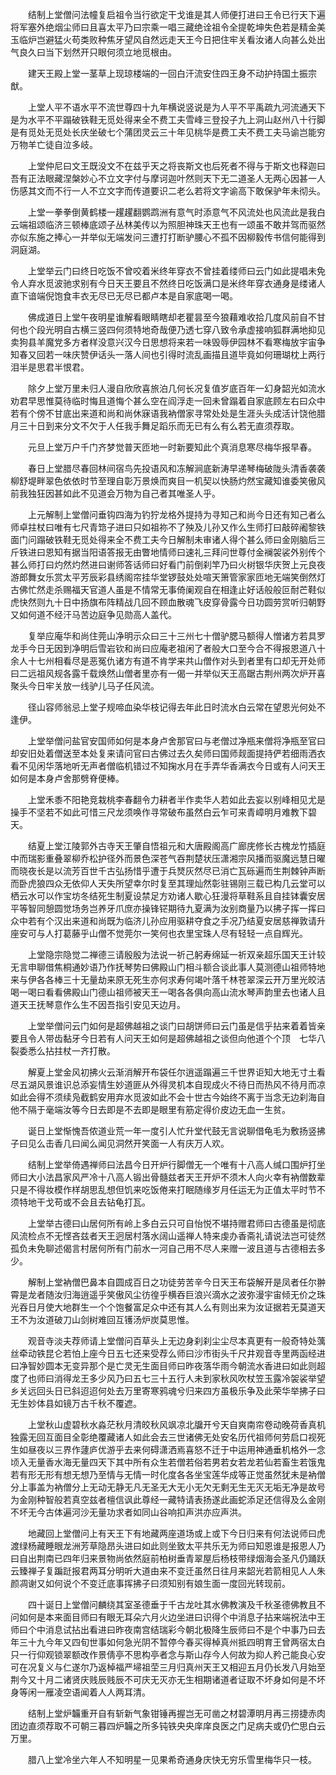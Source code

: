 <!-- { "loadSidebar": true } -->
　　结制上堂僧问法幢复启祖令当行欲定干戈谁是其人师便打进曰王令已行天下遍将军塞外绝烟尘师曰且喜太平乃曰宗乘一唱三藏绝诠祖令全提乾坤失色若是精金美玉临炉岂避猛火苟类败种焦牙望风自然远走天王今日把住牢关看汝诸人向甚么处出气良久曰当下划然开只眼何须立地觅根由。

　　建天王殿上堂一茎草上现琼楼端的一回白汗流安住四王身不动护持国土振宗猷。

　　上堂人平不语水平不流世尊四十九年横说竖说是为人平不平禹疏九河流通天下是为水平不平蹋破铁鞋无觅处得来全不费工夫雪峰三登投子九上洞山赵州八十行脚是有觅处无觅处长庆坐破七个蒲团灵云三十年见桃华是费工夫不费工夫马谕岂能穷万物羊亡徒自泣多岐。

　　上堂仲尼曰文王既没文不在兹乎天之将丧斯文也后死者不得与于斯文也释迦曰吾有正法眼藏涅槃妙心不立文字付与摩诃迦叶然则天下无二道圣人无两心因甚一人伤感其文而不行一人不立文字而传道要识二老么若将文字谕高下敢保驴年未彻头。

　　上堂一拳拳倒黄鹤楼一趯趯翻鹦鹉洲有意气时添意气不风流处也风流此是我白云端祖颂临济三顿棒底颂子丛林美传以为照胆神珠天王也有一颂虽不敢并驾而驱然亦似东施之捧心一并举似无端发问三遭打打断驴腰心不孤不因柳毅传书信何能得到洞庭湖。

　　上堂举云门曰终日吃饭不曾咬着米终年穿衣不曾挂着缕师曰云门如此提唱未免令人弃水觅波驰求别有今日天王要且不然终日吃饭满口是米终年穿衣通身是缕诸人直下谙端倪饱食丰衣无尽已无尽已都卢本是自家底喝一喝。

　　佛成道日上堂午夜明星谁解看眼睛瞎却老瞿昙至今狼藉难收拾几度风前自不甘何也个段光明自古横三竖四何须特地奇哉便乃透七穿八致令承虚接响狐群满地抑见卖狗县羊魔党多方者样没意兴汉今日思想将来若一味毁辱伊园林不看寒梅放宇宙争知春又回若一味庆赞伊话头一落人间也引得时流乱画描且道毕竟如何珊瑚枕上两行泪半是思君半恨君。

　　除夕上堂万里未归人漫自欣欣喜旅泊几何长况复值岁底百年一幻身韶光如流水劝君早思惟莫待临时悔且道悔个甚么空在阎浮走一回未曾蹋着自家底顾左右曰众中若有个傍不甘底出来道和尚和尚休寐语我衲僧家寻常处处是生涯头头成活计饶他腊月三十日到来分文不欠于人任我手舞足蹈乐而无已有么有么若无直须荐取。

　　元旦上堂万户千门齐梦觉普天匝地一时新要知此个真消息寒尽梅华报早春。

　　春日上堂腊尽春回林间宿鸟先投语风和冻解涧底新涛早递琴梅破陇头清香袭袭柳舒堤畔翠色依依时节至理自彰万景焕而爽目一机契以快肠灼然宝藏知谁委笑傲风前我独狂因甚如此不见道会万物为自己者其唯圣人乎。

　　上元解制上堂僧问垂钩四海为钓狞龙格外提持为寻知己和尚今日还有知己者么师卓拄杖曰唯有七尺青筇子进曰只如祖祢不了殃及儿孙又作么生师打曰敲碎阇黎铁面门问蹋破铁鞋无觅处得来全不费工夫今日解制未审诸人得个甚么师曰金刚脑后三斤铁进曰恩知有据当阳语答报无由瞥地情师曰速礼三拜问世尊付金襕袈裟外别传个甚么师打曰灼然灼然进曰谢师答话师曰好看门前倒刹竿乃曰火树银华庆贺上元良夜游郎舞女乐赏太平芳辰彩县绣阁帘挂华堂锣鼓处处喧天箫管家家匝地无端笑倒然灯古佛忙然走杀赐福天官道人虽是不情常无事倚阑观自在相逢止好话般般叵耐芒鞋似虎快然则九十日中扬旗布阵精战几回不顾血散魂飞皮穿骨露今日功圆劳赏听归朝野又如何道不经汗马苦边庭争见勋高人盖代。

　　复举应庵华和尚住莞山净明示众曰三十三州七十僧驴腮马额得人憎诸方若具罗龙手今日无因到净明后雪岩钦和尚曰应庵老祖闲了者般大口至今合不得报恩道八十余人十七州相看尽是恶冤仇诸方有道不肯学来共山僧作对头到者里有口却无开处师曰二远祖风规各露千载焕然山僧者里亦有一偈一并举似天王高踞古荆州两次炉开喜聚头今日牢关放一线驴儿马子任风流。

　　径山容师翁忌上堂子规啼血染华枝记得去年此日时流水白云常在望恩光何处不逢伊。

　　上堂举僧问盐官安国师如何是本身卢舍那官曰与老僧过净瓶来僧将净瓶至官曰却安旧处着僧送至本处复来请问官曰古佛过去久矣师曰国师觌面提持俨若细雨洒衣看不见闲华落地听无声者僧临机错过不知掬水月在手弄华香满衣今日或有人问天王如何是本身卢舍那劈脊便棒。

　　上堂禾黍不阳艳竞栽桃李春翻令力耕者半作卖华人若如此去妄以别峰相见尤是操手不坚若不如此可惜三尺龙须唤作寻常破布虽然白云乍可来青嶂明月难教下碧天。

　　结夏上堂江陵郭外古寺天王肇自悟祖元和大唐殿阁高广廊庑修长古槐龙竹插庭中而瑞影重叠翠柳乔松护径外而景色深苍气吞荆楚状压潇湘宗风播而驱魔远慧日曜而晓夜长是以流芳百世千古弘扬惜乎遭于兵燹灰然尽已消亡瓦砾遍而生荆棘钟声断而卧虎狼四众无依仰人天失所望幸尔时复至其理灿然彰驻锡刚三载已构几云堂可以栖云水可以作宝坊冬结死生制夏设禁足方劝诸人歇心狂漫将草鞋系且自挂钵囊安居平等智同憩圆觉场务岂养牙爪庶亦操锋铓期待九夏满为汝别商量乃以拂子挥一挥曰众中若有个汉出来道和尚既为临济儿孙应用驱耕夺食之手况乃结夏安居慈禅敦请升座安可与人打葛藤乎山僧不觉莞尔一笑何也衣里宝珠人尽有轻轻一点自辉光。

　　上堂隐宗隐觉二禅德三请殷殷为法说一祈己躬寿绵延一祈双亲超乐国天王计较无言申聊借焦桐通妙语乃作抚琴势曰佛殿山门相斗额合谈此事人莫测德山祖师特地来与伊各各棒三十无量劫来原无死生亦何求寿何竭叶落千林苍翠深云开万里光皎洁喝一喝曰看看佛殿山门德山祖师被天王一喝各各俱向高山流水琴声韵里去也诸人且道天王抚琴意作么生不因吾指引安见天边月。

　　上堂举僧问云门如何是超佛越祖之谈门曰胡饼师曰云门虽是信乎拈来着着皆亲要且令人带齿黏牙今日若有人问天王如何是超佛越祖之谈但向他道个个顶　七华八裂委悉么拈拄杖一齐打散。

　　解夏上堂金风初拂火云渐消解开布袋任尔逍遥蹋遍三千世界讵知大地无寸土看尽五湖风景谁识总添妄情生妙道匪从外得灵机本自现成火不待日而热风不待月而凉如此会得不须续凫截鹤安用弃水觅波如此不会十世古今始终不离于当念无边刹海自他不隔于毫端汝等今日去即是不去即是眼里有筋定得价皮边无血一生贫。

　　诞日上堂惭愧吾侬道业荒一年一度引人忙升堂代鼓无言说聊借龟毛为敷扬竖拂子曰见么击香几曰闻么闻见洞然开笑面一人有庆万人欢。

　　结制上堂举倚遇禅师曰法昌今日开炉行脚僧无一个唯有十八高人缄口围炉打坐师曰大小法昌家风严冷十八高人锻出骨髓兹者天王开炉不须木人向火幸有衲僧数辈只是不得妆模作样胡思乱想但饥来吃饭倦来打眠随缘岁月任运无为正值太平时节不须特地干戈苟或不会且去钻龟打瓦。

　　上堂举古德曰山居何所有岭上多白云只可自怡悦不堪持赠君师曰古德虽是彻底风流检点不无悭吝兹者天王迥居村落水阔山遥禅人特来虔办香斋礼请说法岂可徒然孤负未免聊述偈言村居何所有门前水一河自己用不尽人来赠一波且道与古德相去多少。

　　解制上堂衲僧巴鼻本自圆成百日之功徒劳苦辛今日天王布袋解开是凤者任尔翀霄是龙者随汝归海逍遥乎笑傲风尘彷徨乎横吞巨浪兴滴水之波弥漫宇宙倾无价之珠光吞日月使大地群生一个个饱餐富足众中还有其人么有则出来为汝证据若无莫道天王不为汝道破刀山剑树难回互镬汤炉炭莫思惟。

　　观音寺淡夫荐师请上堂僧问百草头上无边身刹刹尘尘尽本真更有一般奇特处蕅丝牵动铁昆仑若怕上座今日五七还来受荐么师曰沙市街头千尺井观音寺里两函经进曰净智妙圆本无变异那个是亡灵无生面目师曰昨夜落华雨今朝流水香进曰如此则超度了也师曰消得龙王多少风乃曰五七三十五行人未到家秋风吹杖笠玉露冷袈裟举望乡关远回头日已斜迢迢何处去万里寄寒鸦魂兮归来四方虽极乐争及此荣华举拂子曰无生妙体县如镜万古千秋不覆遮。

　　上堂秋山虚碧秋水淼茫秋月清皎秋风飒凉北牖开兮天自爽南帘卷动晚荷香真机独露无回互面目全彰绝覆藏诸人如此会去三世诸佛无处安名历代祖师何劳启口视死生如昼夜以三界作蘧庐优游乎去来何碍潇洒焉喜怒不迁于中运用神通垂机格外一念顷入无量香水海无量四天下其中所有众生若僧若俗若男若女若龙若仙若畜生若饿鬼若有形无形有想无想乃至情与无情一时化度各各坐宝莲华成等正觉虽然犹未是衲僧分上事盖为衲僧分上无动无静无凡无圣无大无小无欠无剩无生无灭无垢无净是故号为金刚种智般若真空兹者檀信讽此尊经一藏特请表扬遂此画蛇添足还信得及么金刚不坏无今古体遍河沙无量功求者如同山谷响扣声洪亦应声洪。

　　地藏回上堂僧问上有天王下有地藏两座道场或上或下今日归来有何法说师曰虎渡绿杨藏睡眼龙洲芳草隐昂头进曰如此则坐致太平共乐无为师曰知恩谁是报恩人乃曰自出荆南已四年归来景物尚依然庭前柏树垂青翠屋后杨枝带绿烟海会圣凡仍踊跃云臻禅子复蹁跹报君两耳分明听大道由来不变迁虽然日往月来韶光若箭相见人人朱颜凋谢又如何说个不变迁底事挥拂子曰须知别有娘生面一度回光转现前。

　　四十诞日上堂僧问麟绕其室圣德垂于千古龙吐其水佛教演及千秋圣德佛教且不问如何是本来面目师曰有眼无耳朵六月火边坐进曰识得个中消息子拈来端祝法中王师曰个中消息试拈出看进曰昨夜南宫结瑞彩今朝北极降生辰师曰不是个中事乃曰去年三十九今年又四旬世事如何急光阴不暂停今春买得棹真州抵四明育王曾两宿太白只一行仰观锁翠额改作景倩亭不思构亭者念与斯山存今人何故为抑人矜己能良心安可在况复义与仁遂尔乃返棹福严埽祖茔三月归真州天王又相迎五月仍长发八月始至荆今又十月二诸贤庆贱辰贱辰不可庆无灭亦无生相期诸道者证取不坏身如何是不坏身等闲一雁凌空语闻着人人两耳清。

　　结制上堂炉韛重开自有斩新气象钳锤再握岂无可凿之材碧潭明月再三捞捷赤肉团边直须荐取不可朝三暮四炉韛之所多钝铁央央庠庠良医之门足病夫或仍伫思白云万里。

　　腊八上堂冷坐六年人不知明星一见果希奇通身庆快无穷乐雪里梅华只一枝。

